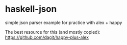 # haskell-json
simple json parser example for practice with alex + happy

The best resource for this (and mostly copied):  https://github.com/dagit/happy-plus-alex
